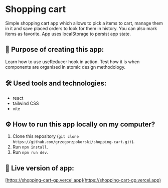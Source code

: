 # Shopping cart

Simple shopping cart app which allows to pick a items to cart, manage them in it and save placed orders to look for them in history. You can also mark items as favorite. App uses localStorage to persist app state.

## 📍 Purpose of creating this app:

Learn how to use useReducer hook in action. Test how it is when components are organised in atomic design methodology.

## 🛠️ Used tools and technologies:

- react
- tailwind CSS
- vite

## ⚙️ How to run this app locally on my computer?

1. Clone this repository (`git clone https://github.com/grzegorzpokorski/shopping-cart.git`).
2. Run `npm install`.
3. Run `npm run dev`.

## 🔗 Live version of app:

[https://shopping-cart-gp.vercel.app](https://shopping-cart-gp.vercel.app)
